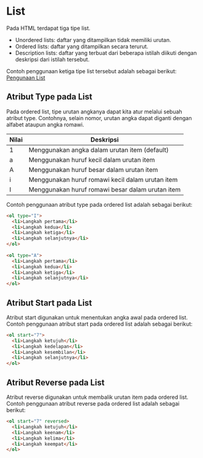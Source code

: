 # List

Pada HTML terdapat tiga tipe list.

- Unordered lists: daftar yang ditampilkan tidak memiliki urutan. 
- Ordered lists: daftar yang ditampilkan secara terurut.
- Description lists: daftar yang terbuat dari beberapa istilah diikuti dengan deskripsi dari istilah tersebut.

Contoh penggunaan ketiga tipe list tersebut adalah sebagai berikut: [Pengunaan List](<Elemen List HTML.html>)

## Atribut Type pada List

Pada ordered list, tipe urutan angkanya dapat kita atur melalui sebuah atribut type. Contohnya, selain nomor, urutan angka dapat diganti dengan alfabet ataupun angka romawi.

| Nilai | Deskripsi                                    |
|-------|----------------------------------------------|
| 1     | Menggunakan angka dalam urutan item (default)|
| a     | Menggunakan huruf kecil dalam urutan item    |
| A     | Menggunakan huruf besar dalam urutan item    |
| i     | Menggunakan huruf romawi kecil dalam urutan item |
| I     | Menggunakan huruf romawi besar dalam urutan item |

Contoh penggunaan atribut type pada ordered list adalah sebagai berikut: 

```html
<ol type="I">
  <li>Langkah pertama</li>
  <li>Langkah kedua</li>
  <li>Langkah ketiga</li>
  <li>Langkah selanjutnya</li>
</ol>
 
<ol type="A">
  <li>Langkah pertama</li>
  <li>Langkah kedua</li>
  <li>Langkah ketiga</li>
  <li>Langkah selanjutnya</li>
</ol>
```

## Atribut Start pada List

Atribut start digunakan untuk menentukan angka awal pada ordered list. Contoh penggunaan atribut start pada ordered list adalah sebagai berikut:

```html
<ol start="7">
  <li>Langkah ketujuh</li>
  <li>Langkah kedelapan</li>
  <li>Langkah kesembilan</li>
  <li>Langkah selanjutnya</li>
</ol>
```

## Atribut Reverse pada List

Atribut reverse digunakan untuk membalik urutan item pada ordered list. Contoh penggunaan atribut reverse pada ordered list adalah sebagai berikut:

```html
<ol start="7" reversed>
  <li>Langkah ketujuh</li>
  <li>Langkah keenam</li>
  <li>Langkah kelima</li>
  <li>Langkah keempat</li>
</ol>
```